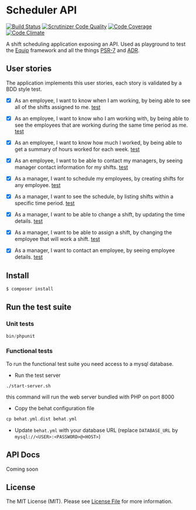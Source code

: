 # Scheduler API


[![Build Status](https://scrutinizer-ci.com/g/aminemat/scheduler/badges/build.png?b=master)](https://scrutinizer-ci.com/g/aminemat/scheduler/build-status/master)
[![Scrutinizer Code Quality](https://scrutinizer-ci.com/g/aminemat/scheduler/badges/quality-score.png?b=master)](https://scrutinizer-ci.com/g/aminemat/scheduler/?branch=master)
[![Code Coverage](https://scrutinizer-ci.com/g/aminemat/scheduler/badges/coverage.png?b=master)](https://scrutinizer-ci.com/g/aminemat/scheduler/?branch=master)
[![Code Climate](https://codeclimate.com/github/aminemat/scheduler/badges/gpa.svg)](https://codeclimate.com/github/aminemat/scheduler)

A shift scheduling application exposing an API.
Used as playground to test the [Equip](https://github.com/equip/framework) framework
and all the things [PSR-7](http://www.php-fig.org/psr/psr-7/) and [ADR](https://github.com/pmjones/adr).

## User stories

The application implements this user stories, each story is validated by a BDD style test.

- [X] As an employee, I want to know when I am working, by being able to see all of the shifts assigned to me. [test](features/employee_shift_list.feature)
- [X] As an employee, I want to know who I am working with, by being able to see the employees that are working during the same time period as me. [test](features/employee_coworkers_shifts.feature)
- [X] As an employee, I want to know how much I worked, by being able to get a summary of hours worked for each week. [test](features/employee_work_summary.feature)
- [X] As an employee, I want to be able to contact my managers, by seeing manager contact information for my shifts. [test](features/employee_manager_contact_detail.feature)

- [X] As a manager, I want to schedule my employees, by creating shifts for any employee. [test](features/manager_schedule_shift.feature)
- [X] As a manager, I want to see the schedule, by listing shifts within a specific time period. [test](features/manager_list_shifts.feature)
- [X] As a manager, I want to be able to change a shift, by updating the time details. [test](features/manager_update_shift.feature)
- [X] As a manager, I want to be able to assign a shift, by changing the employee that will work a shift. [test](features/manager_assign_shift.feature)
- [X] As a manager, I want to contact an employee, by seeing employee details. [test](features/manager_employee_detail.feature)

## Install


``` bash
$ composer install
```

## Run the test suite
### Unit tests

``` php
bin/phpunit
```

### Functional tests

To run the functional test suite you need access to a mysql database.

- Run the test server
```
./start-server.sh
```
this command will run the web server bundled with PHP on port 8000

- Copy the behat configuration file
``` php
cp behat.yml.dist behat.yml
```
- Update ```behat.yml``` with your database URL (replace ```DATABASE_URL``` by ```mysql://<USER>:<PASSWORD>@<HOST>```)



## API Docs

Coming soon

## License

The MIT License (MIT). Please see [License File](LICENSE.md) for more information.
